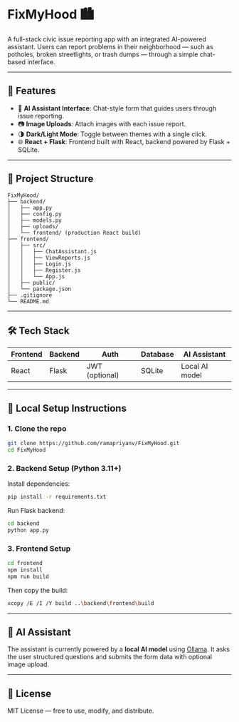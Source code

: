 # FixMyHood 🏙️

A full-stack civic issue reporting app with an integrated AI-powered assistant. Users can report problems in their neighborhood — such as potholes, broken streetlights, or trash dumps — through a simple chat-based interface.

---

## 🚀 Features

- 💬 **AI Assistant Interface**: Chat-style form that guides users through issue reporting.
- 📷 **Image Uploads**: Attach images with each issue report.
- 🌗 **Dark/Light Mode**: Toggle between themes with a single click.
- 🌐 **React + Flask**: Frontend built with React, backend powered by Flask + SQLite.

---

## 📁 Project Structure

```
FixMyHood/
├── backend/
│   ├── app.py
│   ├── config.py
│   ├── models.py
│   ├── uploads/
│   └── frontend/ (production React build)
├── frontend/
│   ├── src/
│   │   ├── ChatAssistant.js
│   │   ├── ViewReports.js
│   │   ├── Login.js
│   │   ├── Register.js
│   │   └── App.js
│   ├── public/
│   └── package.json
├── .gitignore
└── README.md
```

---

## 🛠️ Tech Stack

| Frontend        | Backend        | Auth           | Database  | AI Assistant   |
|-----------------|----------------|----------------|-----------|----------------|
| React           | Flask          | JWT (optional) | SQLite    | Local AI model |

---

## 🧪 Local Setup Instructions

### 1. Clone the repo

```bash
git clone https://github.com/ramapriyanv/FixMyHood.git
cd FixMyHood
```

### 2. Backend Setup (Python 3.11+)

Install dependencies:

```bash
pip install -r requirements.txt
```

Run Flask backend:

```bash
cd backend
python app.py
```

### 3. Frontend Setup

```bash
cd frontend
npm install
npm run build
```

Then copy the build:

```bash
xcopy /E /I /Y build ..\backend\frontend\build
```

---

## 🧠 AI Assistant

The assistant is currently powered by a **local AI model** using [Ollama](https://ollama.com/). It asks the user structured questions and submits the form data with optional image upload.

---

## 📜 License

MIT License — free to use, modify, and distribute.

